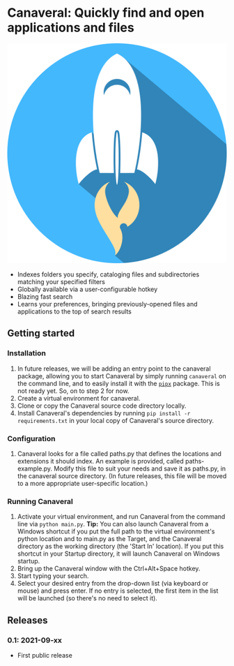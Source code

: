 Canaveral: Quickly find and open applications and files
================================================================

![Canaveral logo](resources/rocket_with_shadow_blue.png "Canaveral")

* Indexes folders you specify, cataloging files and subdirectories matching your specified filters
* Globally available via a user-configurable hotkey
* Blazing fast search
* Learns your preferences, bringing previously-opened files and applications to the top of search results

Getting started
---------------

### Installation

1. In future releases, we will be adding an entry point to the canaveral package, allowing you to start Canaveral by simply running `canaveral` on the command line, and to easily install it with the [`pipx`](https://pypa.github.io/pipx/installation/) package. This is not ready yet. So, on to step 2 for now.
2. Create a virtual environment for canaveral.
3. Clone or copy the Canaveral source code directory locally.
4. Install Canaveral's dependencies by running `pip install -r requirements.txt` in your local copy of Canaveral's source directory.

### Configuration
1. Canaveral looks for a file called paths.py that defines the locations and extensions it should index. An example is provided, called paths-example.py. Modify this file to suit your needs and save it as paths.py, in the canaveral source directory. (In future releases, this file will be moved to a more appropriate user-specific location.)

### Running Canaveral
1. Activate your virtual environment, and run Canaveral from the command line via `python main.py`. **Tip:** You can also launch Canaveral from a Windows shortcut if you put the full path to the virtual environment's python location and to main.py as the Target, and the Canaveral directory as the working directory (the 'Start In' location). If you put this shortcut in your Startup directory, it will launch Canaveral on Windows startup.
2. Bring up the Canaveral window with the Ctrl+Alt+Space hotkey.
3. Start typing your search.
4. Select your desired entry from the drop-down list (via keyboard or mouse) and press enter. If no entry is selected, the first item in the list will be launched (so there's no need to select it).

Releases
--------
### 0.1: 2021-09-xx

- First public release
